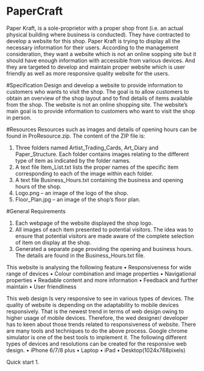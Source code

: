 # PaperCraft
Paper Kraft, is a sole-proprietor with a proper shop front (i.e. an actual physical building where 
business is conducted). They have contracted to develop a website for this shop.
Paper Kraft is trying to display all the necessary information for their users. According to the management consideration, they want a website which is not an online sopping site but it should have enough information with accessible from various devices. And they are targeted to develop and maintain proper website which is user friendly as well as more responsive quality website for the users.

#Specification
Design and develop a website to provide information to customers who 
wants to visit the shop. The goal is to allow customers to obtain an 
overview of the shop layout and to find details of items available 
from the shop. The website is not an online shopping site. The 
website’s main goal is to provide information to customers who want to 
visit the shop in person.

#Resources
Resources such as images and details of opening hours can be found in 
ProResource.zip. The content of the ZIP file is: 
1. Three folders named Artist_Trading_Cards, Art_Diary and 
Paper_Structure. Each folder contains images relating to the different 
type of item as indicated by the folder names. 
2. A text file Item_List.txt lists the proper names of the specific 
item corresponding to each of the image within each folder. 
3. A text file Business_Hours.txt containing the business and 
opening hours of the shop. 
4. Logo.png – an image of the logo of the shop. 
5. Floor_Plan.jpg – an image of the shop’s floor plan.

#General Requirements
1. Each webpage of the website displayed the shop logo. 
2. All images of each item presented to potential visitors. 
The idea was to ensure that potential visitors are made aware of 
the complete selection of item on display at the shop.
3. Generated a separate page providing the opening and business hours. 
The details are found in the Business_Hours.txt file. 

This website is analysing the following feature
•	Responsiveness for wide range of devices
•	Colour combination and image properties
•	Navigational properties
•	Readable content and more information
•	Feedback and further maintain
•	User friendliness 

This web design Is very responsive to see in various types of devices. The quality of website is depending on the adaptability to mobile devices responsively. That is the newest trend in terms of web design owing to higher usage of mobile devices. Therefore, the wed designer/ developer has to keen about those trends related to responsiveness of website.
There are many tools and techniques to do the above process. Google chrome simulator is one of the best tools to implement it. The following different types of devices and resolutions can be created for the responsive web design.
•	iPhone 6/7/8 plus
•	Laptop
•	iPad
•	Desktop(1024x768pixels)

Quick start
1. 
